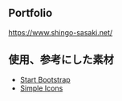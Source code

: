 ## Portfolio

https://www.shingo-sasaki.net/

## 使用、参考にした素材

- [Start Bootstrap](https://startbootstrap.com/)
- [Simple Icons](https://simpleicons.org/)
